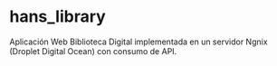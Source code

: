 # hans_library
Aplicación Web Biblioteca Digital implementada en un servidor Ngnix (Droplet Digital Ocean) con consumo de API.
